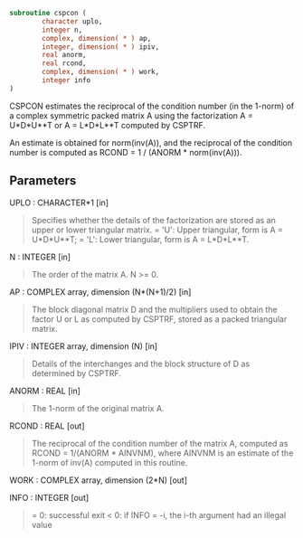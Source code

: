 ```fortran
subroutine cspcon (
        character uplo,
        integer n,
        complex, dimension( * ) ap,
        integer, dimension( * ) ipiv,
        real anorm,
        real rcond,
        complex, dimension( * ) work,
        integer info
)
```

CSPCON estimates the reciprocal of the condition number (in the
1-norm) of a complex symmetric packed matrix A using the
factorization A = U\*D\*U\*\*T or A = L\*D\*L\*\*T computed by CSPTRF.

An estimate is obtained for norm(inv(A)), and the reciprocal of the
condition number is computed as RCOND = 1 / (ANORM \* norm(inv(A))).

## Parameters
UPLO : CHARACTER\*1 [in]
> Specifies whether the details of the factorization are stored
> as an upper or lower triangular matrix.
> = 'U':  Upper triangular, form is A = U\*D\*U\*\*T;
> = 'L':  Lower triangular, form is A = L\*D\*L\*\*T.

N : INTEGER [in]
> The order of the matrix A.  N >= 0.

AP : COMPLEX array, dimension (N\*(N+1)/2) [in]
> The block diagonal matrix D and the multipliers used to
> obtain the factor U or L as computed by CSPTRF, stored as a
> packed triangular matrix.

IPIV : INTEGER array, dimension (N) [in]
> Details of the interchanges and the block structure of D
> as determined by CSPTRF.

ANORM : REAL [in]
> The 1-norm of the original matrix A.

RCOND : REAL [out]
> The reciprocal of the condition number of the matrix A,
> computed as RCOND = 1/(ANORM \* AINVNM), where AINVNM is an
> estimate of the 1-norm of inv(A) computed in this routine.

WORK : COMPLEX array, dimension (2\*N) [out]

INFO : INTEGER [out]
> = 0:  successful exit
> < 0:  if INFO = -i, the i-th argument had an illegal value
